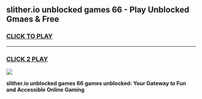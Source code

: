 
## slither.io unblocked games 66 - Play Unblocked Gmaes & Free
<h3>
<a href="https://news.freeplayer.one?title=slither.io_unblocked_games_66&ref=23F">CLICK TO PLAY</a></h3>
<hr>

<h3>
<a href="https://news.freeplayer.one?title=slither.io_unblocked_games_66&ref=23F">CLICK 2 PLAY</a>
  
</h3>

<a href="https://news.freeplayer.one?title=slither.io_unblocked_games_66&ref=23F/"><img src="https://clearcache.store/games.png"></a>


**slither.io unblocked games 66 games unblocked: Your Gateway to Fun and Accessible Online Gaming**
